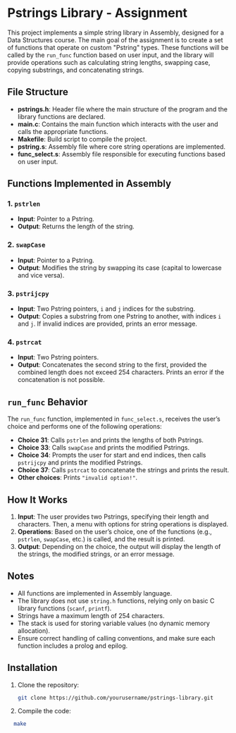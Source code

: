 # Pstrings Library - Assignment

This project implements a simple string library in Assembly, designed for a Data Structures course. The main goal of the assignment is to create a set of functions that operate on custom "Pstring" types. These functions will be called by the `run_func` function based on user input, and the library will provide operations such as calculating string lengths, swapping case, copying substrings, and concatenating strings.

## File Structure

- **pstrings.h**: Header file where the main structure of the program and the library functions are declared.
- **main.c**: Contains the main function which interacts with the user and calls the appropriate functions.
- **Makefile**: Build script to compile the project.
- **pstring.s**: Assembly file where core string operations are implemented.
- **func_select.s**: Assembly file responsible for executing functions based on user input.

## Functions Implemented in Assembly

### 1. `pstrlen`
- **Input**: Pointer to a Pstring.
- **Output**: Returns the length of the string.

### 2. `swapCase`
- **Input**: Pointer to a Pstring.
- **Output**: Modifies the string by swapping its case (capital to lowercase and vice versa).

### 3. `pstrijcpy`
- **Input**: Two Pstring pointers, `i` and `j` indices for the substring.
- **Output**: Copies a substring from one Pstring to another, with indices `i` and `j`. If invalid indices are provided, prints an error message.

### 4. `pstrcat`
- **Input**: Two Pstring pointers.
- **Output**: Concatenates the second string to the first, provided the combined length does not exceed 254 characters. Prints an error if the concatenation is not possible.

## `run_func` Behavior

The `run_func` function, implemented in `func_select.s`, receives the user’s choice and performs one of the following operations:

- **Choice 31**: Calls `pstrlen` and prints the lengths of both Pstrings.
- **Choice 33**: Calls `swapCase` and prints the modified Pstrings.
- **Choice 34**: Prompts the user for start and end indices, then calls `pstrijcpy` and prints the modified Pstrings.
- **Choice 37**: Calls `pstrcat` to concatenate the strings and prints the result.
- **Other choices**: Prints `"invalid option!"`.

## How It Works

1. **Input**: The user provides two Pstrings, specifying their length and characters. Then, a menu with options for string operations is displayed.
2. **Operations**: Based on the user’s choice, one of the functions (e.g., `pstrlen`, `swapCase`, etc.) is called, and the result is printed.
3. **Output**: Depending on the choice, the output will display the length of the strings, the modified strings, or an error message.


## Notes

- All functions are implemented in Assembly language.
- The library does not use `string.h` functions, relying only on basic C library functions (`scanf`, `printf`).
- Strings have a maximum length of 254 characters.
- The stack is used for storing variable values (no dynamic memory allocation).
- Ensure correct handling of calling conventions, and make sure each function includes a prolog and epilog.

## Installation

1. Clone the repository:
   ```bash
   git clone https://github.com/yourusername/pstrings-library.git

2. Compile the code:
 ```bash
   make

